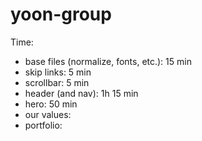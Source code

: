 # yoon-group

Time:
* base files (normalize, fonts, etc.): 15 min
* skip links: 5 min
* scrollbar: 5 min
* header (and nav): 1h 15 min
* hero: 50 min
* our values:
* portfolio: 